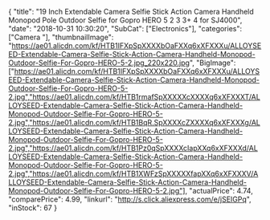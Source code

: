 {
	"title": "19 Inch Extendable Camera Selfie Stick Action Camera Handheld Monopod Pole Outdoor Selfie for Gopro HERO 5 2 3 3+ 4 for SJ4000",
	"date": "2018-10-31 10:30:20",
	"SubCat": ["Electronics"],
	"categories": ["Camera "],
	"thumbnailImage": "https://ae01.alicdn.com/kf/HTB1IFXpSpXXXXbOaFXXq6xXFXXXu/ALLOYSEED-Extendable-Camera-Selfie-Stick-Action-Camera-Handheld-Monopod-Outdoor-Selfie-For-Gopro-HERO-5-2.jpg_220x220.jpg",
	"BigImage": ["https://ae01.alicdn.com/kf/HTB1IFXpSpXXXXbOaFXXq6xXFXXXu/ALLOYSEED-Extendable-Camera-Selfie-Stick-Action-Camera-Handheld-Monopod-Outdoor-Selfie-For-Gopro-HERO-5-2.jpg","https://ae01.alicdn.com/kf/HTB1rmafSpXXXXXcXXXXq6xXFXXXT/ALLOYSEED-Extendable-Camera-Selfie-Stick-Action-Camera-Handheld-Monopod-Outdoor-Selfie-For-Gopro-HERO-5-2.jpg","https://ae01.alicdn.com/kf/HTB1BqR.SpXXXXcZXXXXq6xXFXXXg/ALLOYSEED-Extendable-Camera-Selfie-Stick-Action-Camera-Handheld-Monopod-Outdoor-Selfie-For-Gopro-HERO-5-2.jpg","https://ae01.alicdn.com/kf/HTB1Pz0qSpXXXXcIapXXq6xXFXXXd/ALLOYSEED-Extendable-Camera-Selfie-Stick-Action-Camera-Handheld-Monopod-Outdoor-Selfie-For-Gopro-HERO-5-2.jpg","https://ae01.alicdn.com/kf/HTB1XWFzSpXXXXXfapXXq6xXFXXXV/ALLOYSEED-Extendable-Camera-Selfie-Stick-Action-Camera-Handheld-Monopod-Outdoor-Selfie-For-Gopro-HERO-5-2.jpg"],
	"actualPrice": 4.74,
	"comparePrice": 4.99,
	"linkurl": "http://s.click.aliexpress.com/e/jSEIGPq",
	"inStock": 67
}
